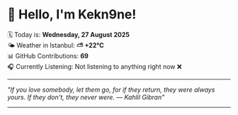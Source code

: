 # 👋 Hello, I'm Kekn9ne!

🗓️ Today is: **Wednesday, 27 August 2025**  
🌤️ Weather in Istanbul: **⛅️  +22°C**  
📊 GitHub Contributions: **69**  
🎧 Currently Listening: Not listening to anything right now ❌

---

_"If you love somebody, let them go, for if they return, they were always yours. If they don't, they never were. — *Kahlil Gibran*"_

---
